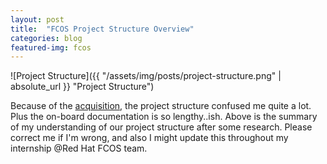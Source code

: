 ```yaml
---
layout: post
title:  "FCOS Project Structure Overview"
categories: blog
featured-img: fcos
---
```


![Project Structure]({{ "/assets/img/posts/project-structure.png" | absolute_url }} "Project Structure")

Because of the [acquisition](https://www.redhat.com/en/about/press-releases/red-hat-unveils-roadmap-coreos-integration-red-hat-openshift), the project structure confused me quite a lot. Plus the on-board documentation is so lengthy..ish. Above is the summary of my understanding of our project structure 
after some research. Please correct me if I'm wrong, and also I might update this throughout my internship @Red Hat FCOS team. 